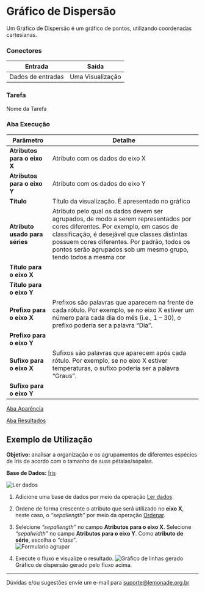 
# Gráfico de Dispersão

Um Gráfico de Dispersão é um gráfico de pontos, utilizando coordenadas cartesianas.

### Conectores
| Entrada | Saída |
| --- | --- |
| Dados de entradas | Uma Visualização |

### Tarefa
Nome da Tarefa

### Aba Execução

| Parâmetro | Detalhe |
| --- | --- |
| **Atributos para o eixo X** | Atributo com os dados do eixo X |
| **Atributos para o eixo Y** | Atributo com os dados do eixo Y |
| **Título** | Título da visualização. É apresentado no gráfico |
| **Atributo usado para séries** | Atributo pelo qual os dados devem ser agrupados, de modo a serem representados por cores diferentes. Por exemplo, em casos de classificação, é desejável que classes distintas possuem cores diferentes. Por padrão, todos os pontos serão agrupados sob um mesmo grupo, tendo todos a mesma cor |
| **Título para o eixo X** |  |
| **Título para o eixo Y** |  |
| **Prefixo para o eixo X** | Prefixos são palavras que aparecem na frente de cada rótulo. Por exemplo, se no eixo X estiver um número para cada dia do mês (i.e., 1 – 30), o prefixo poderia ser a palavra “Dia”. |
| **Prefixo para o eixo Y** |  |
| **Sufixo para o eixo X** | Sufixos são palavras que aparecem após cada rótulo. Por exemplo, se no eixo X estiver temperaturas, o sufixo poderia ser a palavra “Graus”. |
| **Sufixo para o eixo Y** |  |

[Aba Aparência][1]

[Aba Resultados][2]


## Exemplo de Utilização
**Objetivo:** analisar a organização e os agrupamentos de diferentes espécies de Íris de acordo com o tamanho de suas pétalas/sépalas.

**Base de Dados:** [Íris][3]
	
![Ler dados](/img/spark/visualizacao_de_dados/grafico_de_dispersao/image3.png)

1. Adicione uma base de dados por meio da operação [Ler dados][4].
	
2.  Ordene de forma crescente o atributo que será utilizado no **eixo X**, neste caso, o *“sepallength”* por meio da operação [Ordenar][5].
	
3. Selecione *“sepallength”* no campo **Atributos para o eixo X**. Selecione *“sepalwidth”* no campo **Atributos para o eixo Y**. Como **atributo de série**, escolha o *“class”*. \
	![Formulario agrupar](/img/spark/visualizacao_de_dados/grafico_de_dispersao/image1.png)

4. Execute o fluxo e visualize o resultado. 
	![Gráfico de linhas gerado](/img/spark/visualizacao_de_dados/grafico_de_dispersao/image2.png)\
		Gráfico de dispersão gerado pelo fluxo acima.

----- 
Dúvidas e/ou sugestões envie um e-mail para suporte@lemonade.org.br

[1]: /pt-br/spark/documentacao-geral/aba-aparencia.html
[2]: /pt-br/spark/documentacao-geral/aba-resultados.html
[3]: /pt-br/spark/base-de-dados/#iris
[4]: /pt-br/spark/entrada-e-saida/ler-dados.html
[5]: /pt-br/spark/manipulacao-de-dados/coluna-ordenar.html